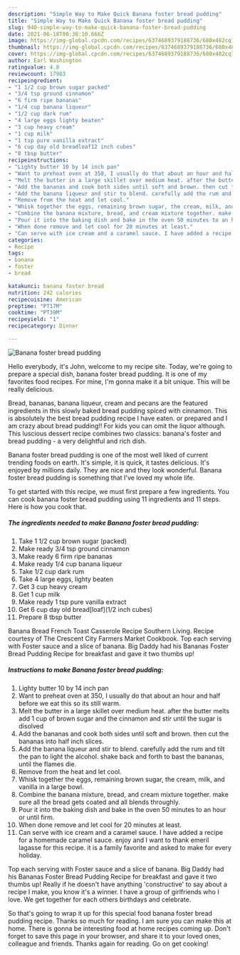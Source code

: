 ```yaml
---
description: "Simple Way to Make Quick Banana foster bread pudding"
title: "Simple Way to Make Quick Banana foster bread pudding"
slug: 940-simple-way-to-make-quick-banana-foster-bread-pudding
date: 2021-06-18T00:38:10.666Z
image: https://img-global.cpcdn.com/recipes/6374689379188736/680x482cq70/banana-foster-bread-pudding-recipe-main-photo.jpg
thumbnail: https://img-global.cpcdn.com/recipes/6374689379188736/680x482cq70/banana-foster-bread-pudding-recipe-main-photo.jpg
cover: https://img-global.cpcdn.com/recipes/6374689379188736/680x482cq70/banana-foster-bread-pudding-recipe-main-photo.jpg
author: Earl Washington
ratingvalue: 4.8
reviewcount: 17983
recipeingredient:
- "1 1/2 cup brown sugar packed"
- "3/4 tsp ground cinnamon"
- "6 firm ripe bananas"
- "1/4 cup banana liqueur"
- "1/2 cup dark rum"
- "4 large eggs lighty beaten"
- "3 cup heavy cream"
- "1 cup milk"
- "1 tsp pure vanilla extract"
- "6 cup day old breadloaf12 inch cubes"
- "8 tbsp butter"
recipeinstructions:
- "Lighty butter 10 by 14 inch pan"
- "Want to preheat oven at 350, I usually do that about an hour and half before we eat this so its still warm."
- "Melt the butter in a large skillet over medium heat. after the butter melts add 1 cup of brown sugar and the cinnamon and stir until the sugar is disolved"
- "Add the bananas and cook both sides until soft and brown. then cut the bananas into half inch slices."
- "Add the banana liqueur and stir to blend. carefully add the rum and tilt the pan to light the alcohol. shake back and forth to bast the bananas, until the flames die."
- "Remove from the heat and let cool."
- "Whisk together the eggs, remaining brown sugar, the cream, milk, and vanilla in a large bowl."
- "Combine the banana mixture, bread, and cream mixture together. make sure all the bread gets coated and all blends throughly."
- "Pour it into the baking dish and bake in the oven 50 minutes to an hour or until firm."
- "When done remove and let cool for 20 minutes at least."
- "Can serve with ice cream and a caramel sauce. I have added a recipe for a homemade caramel sauce. enjoy and I want to thank emeril lagasse for this recipe. it is a family favorite and asked to make for every holiday."
categories:
- Recipe
tags:
- banana
- foster
- bread

katakunci: banana foster bread 
nutrition: 242 calories
recipecuisine: American
preptime: "PT17M"
cooktime: "PT39M"
recipeyield: "1"
recipecategory: Dinner

---
```



![Banana foster bread pudding](https://img-global.cpcdn.com/recipes/6374689379188736/680x482cq70/banana-foster-bread-pudding-recipe-main-photo.jpg)

Hello everybody, it's John, welcome to my recipe site. Today, we're going to prepare a special dish, banana foster bread pudding. It is one of my favorites food recipes. For mine, I'm gonna make it a bit unique. This will be really delicious.

Bread, bananas, banana liqueur, cream and pecans are the featured ingredients in this slowly baked bread pudding spiced with cinnamon. This is absolutely the best bread pudding recipe I have eaten. or prepared and I am crazy about bread pudding!! For kids you can omit the liquor although. This luscious dessert recipe combines two classics: banana&#39;s foster and bread pudding - a very delightful and rich dish.

Banana foster bread pudding is one of the most well liked of current trending foods on earth. It's simple, it is quick, it tastes delicious. It's enjoyed by millions daily. They are nice and they look wonderful. Banana foster bread pudding is something that I've loved my whole life.


To get started with this recipe, we must first prepare a few ingredients. You can cook banana foster bread pudding using 11 ingredients and 11 steps. Here is how you cook that.

<!--inarticleads1-->

##### The ingredients needed to make Banana foster bread pudding:

1. Take 1 1/2 cup brown sugar (packed)
1. Make ready 3/4 tsp ground cinnamon
1. Make ready 6 firm ripe bananas
1. Make ready 1/4 cup banana liqueur
1. Take 1/2 cup dark rum
1. Take 4 large eggs, lighty beaten
1. Get 3 cup heavy cream
1. Get 1 cup milk
1. Make ready 1 tsp pure vanilla extract
1. Get 6 cup day old bread[loaf](1/2 inch cubes)
1. Prepare 8 tbsp butter


Banana Bread French Toast Casserole Recipe Southern Living. Recipe courtesy of The Crescent City Farmers Market Cookbook. Top each serving with Foster sauce and a slice of banana. Big Daddy had his Bananas Foster Bread Pudding Recipe for breakfast and gave it two thumbs up! 

<!--inarticleads2-->

##### Instructions to make Banana foster bread pudding:

1. Lighty butter 10 by 14 inch pan
1. Want to preheat oven at 350, I usually do that about an hour and half before we eat this so its still warm.
1. Melt the butter in a large skillet over medium heat. after the butter melts add 1 cup of brown sugar and the cinnamon and stir until the sugar is disolved
1. Add the bananas and cook both sides until soft and brown. then cut the bananas into half inch slices.
1. Add the banana liqueur and stir to blend. carefully add the rum and tilt the pan to light the alcohol. shake back and forth to bast the bananas, until the flames die.
1. Remove from the heat and let cool.
1. Whisk together the eggs, remaining brown sugar, the cream, milk, and vanilla in a large bowl.
1. Combine the banana mixture, bread, and cream mixture together. make sure all the bread gets coated and all blends throughly.
1. Pour it into the baking dish and bake in the oven 50 minutes to an hour or until firm.
1. When done remove and let cool for 20 minutes at least.
1. Can serve with ice cream and a caramel sauce. I have added a recipe for a homemade caramel sauce. enjoy and I want to thank emeril lagasse for this recipe. it is a family favorite and asked to make for every holiday.


Top each serving with Foster sauce and a slice of banana. Big Daddy had his Bananas Foster Bread Pudding Recipe for breakfast and gave it two thumbs up! Really if he doesn&#39;t have anything &#39;constructive&#39; to say about a recipe I make, you know it&#39;s a winner. I have a group of girlfriends who I love. We get together for each others birthdays and celebrate. 

So that's going to wrap it up for this special food banana foster bread pudding recipe. Thanks so much for reading. I am sure you can make this at home. There is gonna be interesting food at home recipes coming up. Don't forget to save this page in your browser, and share it to your loved ones, colleague and friends. Thanks again for reading. Go on get cooking!
